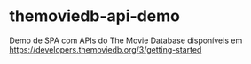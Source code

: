 # themoviedb-api-demo
Demo de SPA com APIs do The Movie Database disponíveis em https://developers.themoviedb.org/3/getting-started
